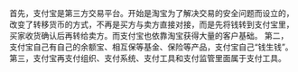 首先，支付宝是第三方交易平台。开始是淘宝为了解决交易的安全问题而设立的，改变了转移货币的方式，不再是买方与卖方直接对接，而是先将钱转到支付宝里，买家收货确认后再转给卖方。而支付宝也依靠淘宝获得大量的客户基础。
第二，支付宝自己有自己的余额宝、相互保等基金、保险等产品，支付宝自己“钱生钱”。
第三，支付宝再支付组织、支付系统、支付工具和支付监管里面属于支付工具。
